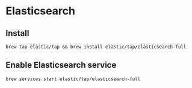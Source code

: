 # Elasticsearch

## Install

```
brew tap elastic/tap && brew install elastic/tap/elasticsearch-full
```

## Enable Elasticsearch service

```
brew services start elastic/tap/elasticsearch-full
```


